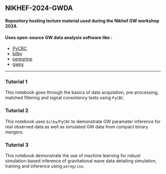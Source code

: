 ## NIKHEF-2024-GWDA
#### Repository hosting lecture material used during the Nikhef GW workshop 2024.
#### Uses open-source GW data analysis software like : 
-  [PyCBC](https://pycbc.org/)
-  [bilby](https://lscsoft.docs.ligo.org/bilby/)
-  [peregrine](https://github.com/PEREGRINE-GW/peregrine)
-  [gwpy](https://gwpy.github.io/docs/stable/)
---

### Tutorial 1
This notebook goes through the basics of data acquisition, pre-processing, matched filtering and signal consistency tests using `PyCBC`.


### Tutorial 2
This notebook uses `bilby`/`PyCBC` to demonstrate GW parameter inference for real observed data as well as simulated GW data from compact binary mergers.

### Tutorial 3 
This notebook demonstrate the use of machine learning for robust simulation-based inference of gravitational wave data detailing simulation, training and inference using `peregrine`.
